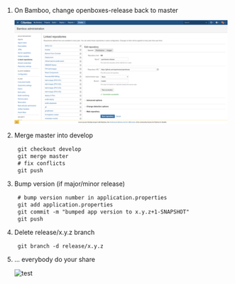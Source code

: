 
1. On Bamboo, change openboxes-release back to master 
   
    ![Change Linked Repo](../../assets/img/bamboo-change-linked-repo-to-master.png)

1. Merge master into develop

        git checkout develop
        git merge master
        # fix conflicts
        git push
        
1. Bump version (if major/minor release)

        # bump version number in application.properties
        git add application.properties
        git commit -m "bumped app version to x.y.z+1-SNAPSHOT"
        git push

1. Delete release/x.y.z branch

        git branch -d release/x.y.z

1. ... everybody do your share

      ![test](https://thumbs.gfycat.com/HilariousOldfashionedAnglerfish-max-1mb.gif)
